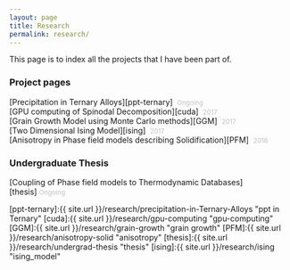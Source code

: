 ```yaml
---
layout: page
title: Research
permalink: research/
---
```


This page is to index all the projects that I have been part of.

### Project pages
[Precipitation in Ternary Alloys][ppt-ternary] &nbsp;<small style="color: #c0c0c0">Ongoing</small><br>
[GPU computing of Spinodal Decomposition][cuda] &nbsp;<small style="color: #c0c0c0">2017</small><br>
[Grain Growth Model using Monte Carlo methods][GGM] &nbsp;<small style="color: #c0c0c0">2017</small><br>
[Two Dimensional Ising Model][ising] &nbsp;<small style="color: #c0c0c0">2017</small><br>
[Anisotropy in Phase field models describing Solidification][PFM] &nbsp;<small style="color: #c0c0c0">2016</small>

### Undergraduate Thesis
[Coupling of Phase field models to Thermodynamic Databases][thesis]&nbsp;<small style="color: #c0c0c0">Ongoing</small>





[ppt-ternary]:{{ site.url }}/research/precipitation-in-Ternary-Alloys "ppt in Ternary"
[cuda]:{{ site.url }}/research/gpu-computing "gpu-computing"
[GGM]:{{ site.url }}/research/grain-growth "grain growth"
[PFM]:{{ site.url }}/research/anisotropy-solid "anisotropy"
[thesis]:{{ site.url }}/research/undergrad-thesis "thesis"
[ising]:{{ site.url }}/research/ising "ising_model"
